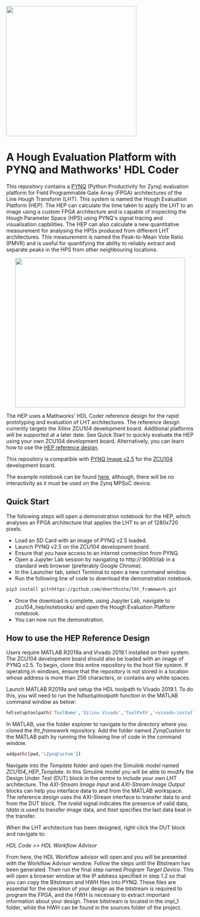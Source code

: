 <img src="https://www.strath.ac.uk/media/1newwebsite/webteam/logos/xUoS_Logo_Horizontal.png.pagespeed.ic.M6gv_BmDx1.png" width="350">

# A Hough Evaluation Platform with PYNQ and Mathworks' HDL Coder
This repository contains a [PYNQ](http://www.pynq.io/) (Python Productivity for Zynq) evaluation platform for Field Programmable Gate Array (FPGA) architectures of the Line Hough Transform (LHT). This system is named the Hough Evaluation Platform (HEP). The HEP can calculate the time taken to apply the LHT to an image using a custom FPGA architecture and is capable of inspecting the Hough Parameter Space (HPS) using PYNQ's signal tracing and visualisation capbilities. The HEP can also calculate a new quantitative measurement for analysing the HPSs produced from different LHT architectures. This measurement is named the Peak-to-Mean Vote Ratio (PMVR) and is useful for quantifying the ability to reliably extract and separate peaks in the HPS from other neighbouring locations.

<p align="center">
  <img src="../../blob/master/img/github_hps_gif.gif" width="457" height="402" />
<p/>

The HEP uses a Mathworks' HDL Coder reference design for the rapid prototyping and evaluation of LHT architectures. The reference design currently targets the Xilinx ZCU104 development board. Additional platforms will be supported at a later date. See Quick Start to quickly evaluate the HEP using your own ZCU104 development board. Alternatively, you can learn how to use the [HEP reference design](#how-to-use-the-hep-reference-design).

This repository is compatible with [PYNQ Image v2.5](https://github.com/Xilinx/PYNQ/releases) for the [ZCU104](https://www.xilinx.com/products/boards-and-kits/zcu104.html) development board.

The example notebook can be found [here](https://nbviewer.jupyter.org/github/dnorthcote/lht_framework/blob/master/boards/ZCU104/lht_framework/notebooks/Hough%20Evaluation%20Platform.ipynb), although, there will be no interactivity as it must be used on the Zynq MPSoC device.

## Quick Start
The following steps will open a demonstration notebook for the HEP, which analyses an FPGA architecture that applies the LHT to an of 1280x720 pixels.
* Load an SD Card with an image of PYNQ v2.5 loaded.
* Launch PYNQ v2.5 on the ZCU104 development board.
* Ensure that you have access to an internet connection from PYNQ.
* Open a Jupyter Lab session by navigating to http://<pynq-ip-address>:9090/lab in a standard web browser (preferably Google Chrome).
* In the Launcher tab, select Terminal to open a new command window.
* Run the following line of code to download the demonstration notebook.
```sh
pip3 install git+https://github.com/dnorthcote/lht_framework.git
```
* Once the download is complete, using Jupyter Lab, navigate to zcu104_hep/notebooks/ and open the Hough Evaluation Platform notebook.
* You can now run the demonstration.

## How to use the HEP Reference Design
Users require MATLAB R2019a and Vivado 2019.1 installed on their system. The ZCU104 development board should also be loaded with an image of PYNQ v2.5. To begin, clone this entire repository to the host file system. If operating in windows, ensure that the repository is not stored in a location whose address is more than 256 characters, or contains any white spaces.

Launch MATLAB R2019a and setup the HDL toolpath to Vivado 2019.1. To do this, you will need to run the _hdlsetuptoolpath_ function in the MATLAB command window as below:
```sh
hdlsetuptoolpath('ToolName','Xilinx Vivado','ToolPath','<vivado-installation-directory>Xilinx/Vivado/2019.1/bin')
```
In MATLAB, use the folder explorer to navigate to the directory where you cloned the _lht_framework_ repository. Add the folder named _ZynqCustom_ to the MATLAB path by running the following line of code in the command window.
```sh
addpath([pwd,'\ZynqCustom'])
```
Navigate into the _Template_ folder and open the Simulink model named _ZCU104_HEP_Template_. In this Simulink model you will be able to modify the Design Under Test (DUT) block in the centre to include your own LHT architecture. The _AXI-Stream Image Input_ and _AXI-Stream Image Output_ blocks can help you interface data to and from the MATLAB workspace. The reference design uses the AXI-Stream interface to transfer data to and from the DUT block. The _tvalid_ signal indicates the presence of valid data, _tdata_ is used to transfer image data, and _tlast_ specifies the last data beat in the transfer.

When the LHT architecture has been designed, right-click the DUT block and navigate to:

_HDL Code >> HDL Workflow Advisor_

From here, the HDL Workflow advisor will open and you will be presented with the Workflow Advisor window. Follow the steps until the Bitstream has been generated. Then run the final step named _Program Target Device_. This will open a browser window at the IP address specified in step 1.2 so that you can copy the Bitstream and HWH files into PYNQ. These files are essential for the operation of your design as the bitstream is required to program the FPGA, and the HWH is necessary to extract important information about your design. These bitstream is located in the impl_1 folder, while the HWH can be found in the sources folder of the project.
